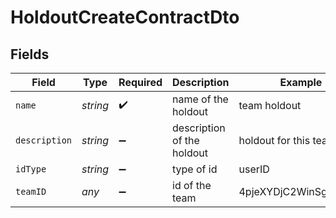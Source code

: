 # HoldoutCreateContractDto


## Fields

| Field                      | Type                       | Required                   | Description                | Example                    |
| -------------------------- | -------------------------- | -------------------------- | -------------------------- | -------------------------- |
| `name`                     | *string*                   | :heavy_check_mark:         | name of the holdout        | team holdout               |
| `description`              | *string*                   | :heavy_minus_sign:         | description of the holdout | holdout for this team      |
| `idType`                   | *string*                   | :heavy_minus_sign:         | type of id                 | userID                     |
| `teamID`                   | *any*                      | :heavy_minus_sign:         | id of the team             | 4pjeXYDjC2WinSgOiII7wh     |